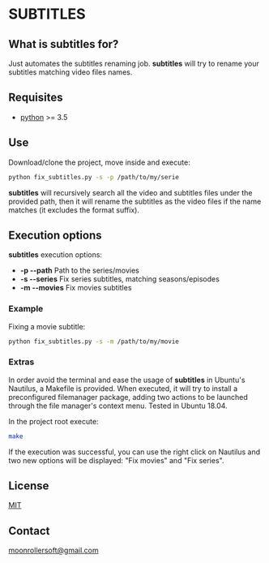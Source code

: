 # SUBTITLES

## What is subtitles for? ##

Just automates the subtitles renaming job.
**subtitles** will try to rename your subtitles matching video files names.

## Requisites ##
* [python](https://www.python.org/downloads/) >= 3.5

## Use ##
Download/clone the project, move inside and execute:
```sh
python fix_subtitles.py -s -p /path/to/my/serie
```
**subtitles** will recursively search all the video and subtitles files under the provided path, then it will rename 
the subtitles as the video files if the name matches (it excludes the format suffix).
 
## Execution options ##
**subtitles** execution options:
* **-p --path** Path to the series/movies
* **-s --series** Fix series subtitles, matching seasons/episodes
* **-m --movies** Fix movies subtitles

### Example ###
Fixing a movie subtitle:
```sh
python fix_subtitles.py -s -m /path/to/my/movie
```

### Extras ###
In order avoid the terminal and ease the usage of **subtitles** in Ubuntu's Nautilus, a Makefile is provided. When 
executed, it will try to install a preconfigured filemanager package, adding two actions to be launched through the 
file manager's context menu. Tested in Ubuntu 18.04.

In the project root execute: 
```sh
make
```

If the execution was successful, you can use the right click on Nautilus and two new options will be displayed: "Fix 
movies" and "Fix series". 


## License
[MIT](LICENSE.txt)


## Contact ##
[moonrollersoft@gmail.com](mailto:moonrollersoft@gmail.com)
